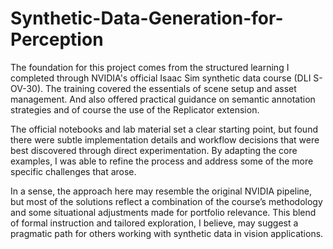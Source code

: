 # Synthetic-Data-Generation-for-Perception

The foundation for this project comes from the structured learning I completed through NVIDIA's official Isaac Sim synthetic data course (DLI S-OV-30). The training covered the essentials of scene setup and asset management. And also offered practical guidance on semantic annotation strategies and of course the use of the Replicator extension.

The official notebooks and lab material set a clear starting point, but found there were subtle implementation details and workflow decisions that were best discovered through direct experimentation. By adapting the core examples, I was able to refine the process and address some of the more specific challenges that arose.

In a sense, the approach here may resemble the original NVIDIA pipeline, but most of the solutions reflect a combination of the course’s methodology and some situational adjustments made for portfolio relevance. This blend of formal instruction and tailored exploration, I believe, may suggest a pragmatic path for others working with synthetic data in vision applications.
